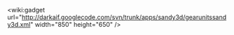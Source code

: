 &lt;wiki:gadget url="http://darkaif.googlecode.com/svn/trunk/apps/sandy3d/gearunitssandy3d.xml" width="850" height="650" /&gt;